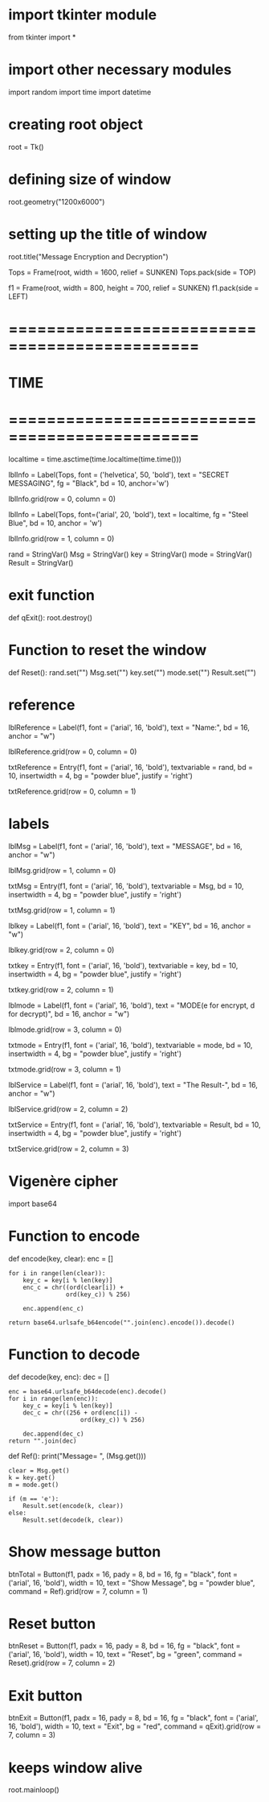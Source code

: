 # import tkinter module
from tkinter import *

# import other necessary modules
import random
import time
import datetime

# creating root object
root = Tk()

# defining size of window
root.geometry("1200x6000")

# setting up the title of window
root.title("Message Encryption and Decryption")

Tops = Frame(root, width = 1600, relief = SUNKEN)
Tops.pack(side = TOP)

f1 = Frame(root, width = 800, height = 700,
							relief = SUNKEN)
f1.pack(side = LEFT)

# ==============================================
#				 TIME
# ==============================================
localtime = time.asctime(time.localtime(time.time()))

lblInfo = Label(Tops, font = ('helvetica', 50, 'bold'),
		text = "SECRET MESSAGING",
					fg = "Black", bd = 10, anchor='w')
					
lblInfo.grid(row = 0, column = 0)

lblInfo = Label(Tops, font=('arial', 20, 'bold'),
			text = localtime, fg = "Steel Blue",
						bd = 10, anchor = 'w')
						
lblInfo.grid(row = 1, column = 0)

rand = StringVar()
Msg = StringVar()
key = StringVar()
mode = StringVar()
Result = StringVar()

# exit function
def qExit():
	root.destroy()

# Function to reset the window
def Reset():
	rand.set("")
	Msg.set("")
	key.set("")
	mode.set("")
	Result.set("")


# reference
lblReference = Label(f1, font = ('arial', 16, 'bold'),
				text = "Name:", bd = 16, anchor = "w")
				
lblReference.grid(row = 0, column = 0)

txtReference = Entry(f1, font = ('arial', 16, 'bold'),
			textvariable = rand, bd = 10, insertwidth = 4,
						bg = "powder blue", justify = 'right')
						
txtReference.grid(row = 0, column = 1)

# labels
lblMsg = Label(f1, font = ('arial', 16, 'bold'),
		text = "MESSAGE", bd = 16, anchor = "w")
		
lblMsg.grid(row = 1, column = 0)

txtMsg = Entry(f1, font = ('arial', 16, 'bold'),
		textvariable = Msg, bd = 10, insertwidth = 4,
				bg = "powder blue", justify = 'right')
				
txtMsg.grid(row = 1, column = 1)

lblkey = Label(f1, font = ('arial', 16, 'bold'),
			text = "KEY", bd = 16, anchor = "w")
			
lblkey.grid(row = 2, column = 0)

txtkey = Entry(f1, font = ('arial', 16, 'bold'),
		textvariable = key, bd = 10, insertwidth = 4,
				bg = "powder blue", justify = 'right')
				
txtkey.grid(row = 2, column = 1)

lblmode = Label(f1, font = ('arial', 16, 'bold'),
		text = "MODE(e for encrypt, d for decrypt)",
								bd = 16, anchor = "w")
								
lblmode.grid(row = 3, column = 0)

txtmode = Entry(f1, font = ('arial', 16, 'bold'),
		textvariable = mode, bd = 10, insertwidth = 4,
				bg = "powder blue", justify = 'right')
				
txtmode.grid(row = 3, column = 1)

lblService = Label(f1, font = ('arial', 16, 'bold'),
			text = "The Result-", bd = 16, anchor = "w")
			
lblService.grid(row = 2, column = 2)

txtService = Entry(f1, font = ('arial', 16, 'bold'),
			textvariable = Result, bd = 10, insertwidth = 4,
					bg = "powder blue", justify = 'right')
						
txtService.grid(row = 2, column = 3)

# Vigenère cipher
import base64

# Function to encode
def encode(key, clear):
	enc = []
	
	for i in range(len(clear)):
		key_c = key[i % len(key)]
		enc_c = chr((ord(clear[i]) +
					ord(key_c)) % 256)
					
		enc.append(enc_c)
		
	return base64.urlsafe_b64encode("".join(enc).encode()).decode()

# Function to decode
def decode(key, enc):
	dec = []
	
	enc = base64.urlsafe_b64decode(enc).decode()
	for i in range(len(enc)):
		key_c = key[i % len(key)]
		dec_c = chr((256 + ord(enc[i]) -
						ord(key_c)) % 256)
							
		dec.append(dec_c)
	return "".join(dec)


def Ref():
	print("Message= ", (Msg.get()))

	clear = Msg.get()
	k = key.get()
	m = mode.get()

	if (m == 'e'):
		Result.set(encode(k, clear))
	else:
		Result.set(decode(k, clear))

# Show message button
btnTotal = Button(f1, padx = 16, pady = 8, bd = 16, fg = "black",
						font = ('arial', 16, 'bold'), width = 10,
					text = "Show Message", bg = "powder blue",
						command = Ref).grid(row = 7, column = 1)

# Reset button
btnReset = Button(f1, padx = 16, pady = 8, bd = 16,
				fg = "black", font = ('arial', 16, 'bold'),
					width = 10, text = "Reset", bg = "green",
				command = Reset).grid(row = 7, column = 2)

# Exit button
btnExit = Button(f1, padx = 16, pady = 8, bd = 16,
				fg = "black", font = ('arial', 16, 'bold'),
					width = 10, text = "Exit", bg = "red",
				command = qExit).grid(row = 7, column = 3)

# keeps window alive
root.mainloop()
